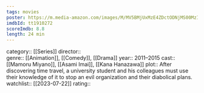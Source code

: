 ```yaml
---
tags: movies
poster: https://m.media-amazon.com/images/M/MV5BMjUxMzE4ZDctODNjMS00MzIwLThjNDktODkwYjc5YWU0MDc0XkEyXkFqcGdeQXVyNjc3OTE4Nzk@._V1_SX300.jpg
imdbId: tt1910272
scoreImdb: 8.8
length: 24 min
---
```


category:: [[Series]]
director::  
genre:: [[Animation]], [[Comedy]], [[Drama]]
year:: 2011–2015
cast:: [[Mamoru Miyano]], [[Asami Imai]], [[Kana Hanazawa]]
plot:: After discovering time travel, a university student and his colleagues must use their knowledge of it to stop an evil organization and their diabolical plans.
watchlist:: [[2023-07-22]]
rating::
